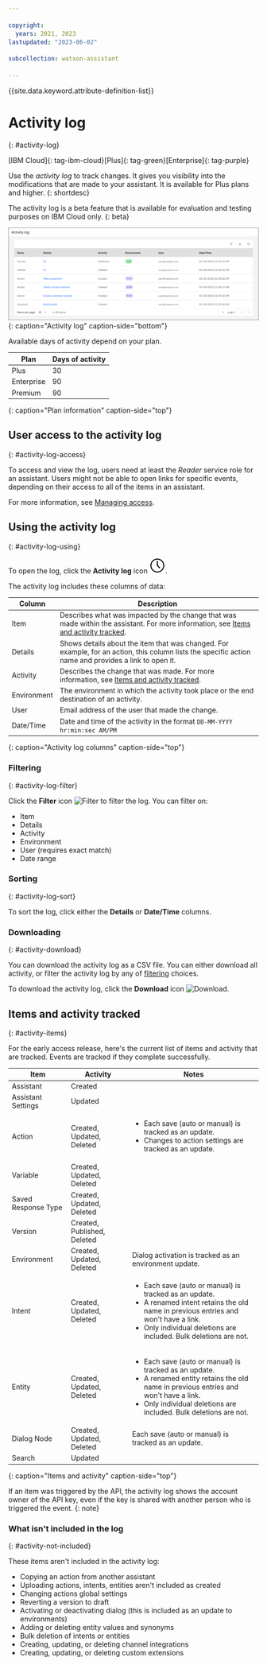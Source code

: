```yaml
---

copyright:
  years: 2021, 2023
lastupdated: "2023-06-02"

subcollection: watson-assistant

---
```


{{site.data.keyword.attribute-definition-list}}

# Activity log
{: #activity-log}

[IBM Cloud]{: tag-ibm-cloud}[Plus]{: tag-green}[Enterprise]{: tag-purple}

Use the *activity log* to track changes. It gives you visibility into the modifications that are made to your assistant. It is available for Plus plans and higher.
{: shortdesc}

The activity log is a beta feature that is available for evaluation and testing purposes on IBM Cloud only.
{: beta}

![Activity log](images/activity-log.png){: caption="Activity log" caption-side="bottom"}

Available days of activity depend on your plan.

| Plan | Days of activity |
| --- | --- |
| Plus | 30 |
| Enterprise | 90 |
| Premium | 90 |
{: caption="Plan information" caption-side="top"}

## User access to the activity log
{: #activity-log-access}

To access and view the log, users need at least the *Reader* service role for an assistant. Users might not be able to open links for specific events, depending on their access to all of the items in an assistant.

For more information, see [Managing access](/docs/watson-assistant?topic=watson-assistant-access-control).

## Using the activity log
{: #activity-log-using}

To open the log, click the **Activity log** icon ![Activity log icon](images/time.svg). 

The activity log includes these columns of data:

| Column | Description |
|---|---|
| Item | Describes what was impacted by the change that was made within the assistant. For more information, see [Items and activity tracked](#activity-items). |
| Details | Shows details about the item that was changed. For example, for an action, this column lists the specific action name and provides a link to open it. |
| Activity | Describes the change that was made. For more information, see [Items and activity tracked](#activity-items). |
| Environment | The environment in which the activity took place or the end destination of an activity. |
| User | Email address of the user that made the change. |
 | Date/Time | Date and time of the activity in the format `DD-MM-YYYY hr:min:sec AM/PM` |
 {: caption="Activity log columns" caption-side="top"}

### Filtering
{: #activity-log-filter}

Click the **Filter** icon ![Filter](../../icons/filter.svg) to filter the log. You can filter on:
- Item
- Details
- Activity
- Environment
- User (requires exact match)
- Date range

### Sorting
{: #activity-log-sort}

To sort the log, click either the **Details** or **Date/Time** columns.

### Downloading
{: #activity-download}

You can download the activity log as a CSV file. You can either download all activity, or filter the activity log by any of [filtering](#activity-log-filter) choices.

To download the activity log, click the **Download** icon ![Download](../../icons/download.svg).

## Items and activity tracked
{: #activity-items}

For the early access release, here's the current list of items and activity that are tracked. Events are tracked if they complete successfully.

| Item | Activity | Notes |
| --- | --- | --- |
| Assistant | Created | |
| Assistant Settings | Updated | |
| Action | Created, Updated, Deleted | <ul><li>Each save (auto or manual) is tracked as an update.</li><li>Changes to action settings are tracked as an update.</li></ul> |
| Variable | Created, Updated, Deleted | |
| Saved Response Type | Created, Updated, Deleted | |
| Version | Created, Published, Deleted | |
| Environment | Created, Updated, Deleted | Dialog activation is tracked as an environment update. |
| Intent | Created, Updated, Deleted | <ul><li>Each save (auto or manual) is tracked as an update.</li><li>A renamed intent retains the old name in previous entries and won't have a link.</li><li>Only individual deletions are included. Bulk deletions are not.</li></ul> |
| Entity | Created, Updated, Deleted | <ul><li>Each save (auto or manual) is tracked as an update.</li><li>A renamed entity retains the old name in previous entries and won't have a link.</li><li>Only individual deletions are included. Bulk deletions are not.</li></ul> |
| Dialog Node | Created, Updated, Deleted | Each save (auto or manual) is tracked as an update. |
| Search | Updated | |
{: caption="Items and activity" caption-side="top"}

If an item was triggered by the API, the activity log shows the account owner of the API key, even if the key is shared with another person who is triggered the event.
{: note}

### What isn't included in the log
{: #activity-not-included}

These items aren't included in the activity log:

- Copying an action from another assistant 
- Uploading actions, intents, entities aren't included as created
- Changing actions global settings
- Reverting a version to draft
- Activating or deactivating dialog (this is included as an update to environments)
- Adding or deleting entity values and synonyms
- Bulk deletion of intents or entities
- Creating, updating, or deleting channel integrations
- Creating, updating, or deleting custom extensions
